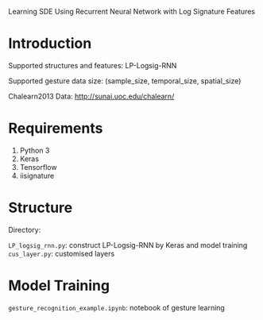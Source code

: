Learning SDE Using Recurrent Neural Network with Log Signature Features


Introduction
====================================
Supported structures and features:
    LP-Logsig-RNN
    
Supported gesture data size: (sample_size, temporal_size, spatial_size)

Chalearn2013 Data:
    http://sunai.uoc.edu/chalearn/


Requirements
====================================
1. Python 3
2. Keras
3. Tensorflow
4. iisignature


Structure
====================================

Directory:

`LP_logsig_rnn.py`: construct LP-Logsig-RNN by Keras and model training                     
`cus_layer.py`: customised layers


Model Training
====================================
`gesture_recognition_example.ipynb`: notebook of gesture learning

	

